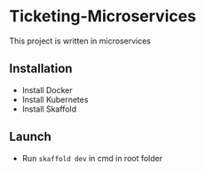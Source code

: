 # Ticketing-Microservices
This project is written in microservices

## Installation
- Install Docker
- Install Kubernetes
- Install Skaffold

## Launch
- Run ```skaffold dev``` in cmd in root folder
